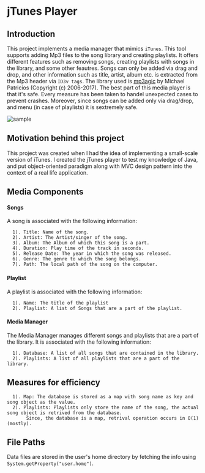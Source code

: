 # jTunes Player

Introduction
------------
This project implements a media manager that mimics `iTunes`. This tool supports adding Mp3 files to the song library and creating playlists. It offers different features such as removing songs, creating playlists with songs in the library, and some other feautres. Songs can only be added via drag and drop, and other information such as title, artist, album etc. is extracted from the Mp3 header via `ID3v tags`. The library used is [mp3agic](https://github.com/mpatric/mp3agic) by Michael Patricios (Copyright (c) 2006-2017). The best part of this media player is that it's safe. Every measure has been taken to handel unexpected cases to prevent crashes. Moreover, since songs can be added only via drag/drop, and menu (in case of playlists) it is sextremely safe.

![sample](https://user-images.githubusercontent.com/19142014/26969942-1df3797e-4d25-11e7-95f7-1090005288f0.png)

Motivation behind this project
------------------------------
This project was created when I had the idea of implementing a small-scale version of iTunes. I created the jTunes player to test my knowledge of Java, and put object-oriented paradigm along with MVC design pattern into the context of a real life application. 


Media Components
----------------

#### Songs
A song is associated with the following information:
```
  1). Title: Name of the song. 
  2). Artist: The Artist/singer of the song. 
  3). Album: The Album of which this song is a part. 
  4). Duration: Play time of the track in seconds. 
  5). Release Date: The year in which the song was released. 
  6). Genre: The genre to which the song belongs.
  7). Path: The local path of the song on the computer.
```

#### Playlist
A playlist is associated with the following information:
```
  1). Name: The title of the playlist
  2). Playlist: A list of Songs that are a part of the playlist. 
```
#### Media Manager
The Media Manager manages different songs and playlists that are a part of the library. It is associated with the following information:
```
  1). Database: A list of all songs that are contained in the library.
  2). Playlists: A list of all playlists that are a part of the library. 
```

Measures for efficiency
-----------------------
```
  1). Map: The database is stored as a map with song name as key and song object as the value.
  2). Playlists: Playlists only store the name of the song, the actual song object is retrived from the database. 
       Since, the database is a map, retrival operation occurs in O(1) (mostly).
```
File Paths
-----------

Data files are stored in the user's home directory by fetching the info using `System.getProperty("user.home")`.
